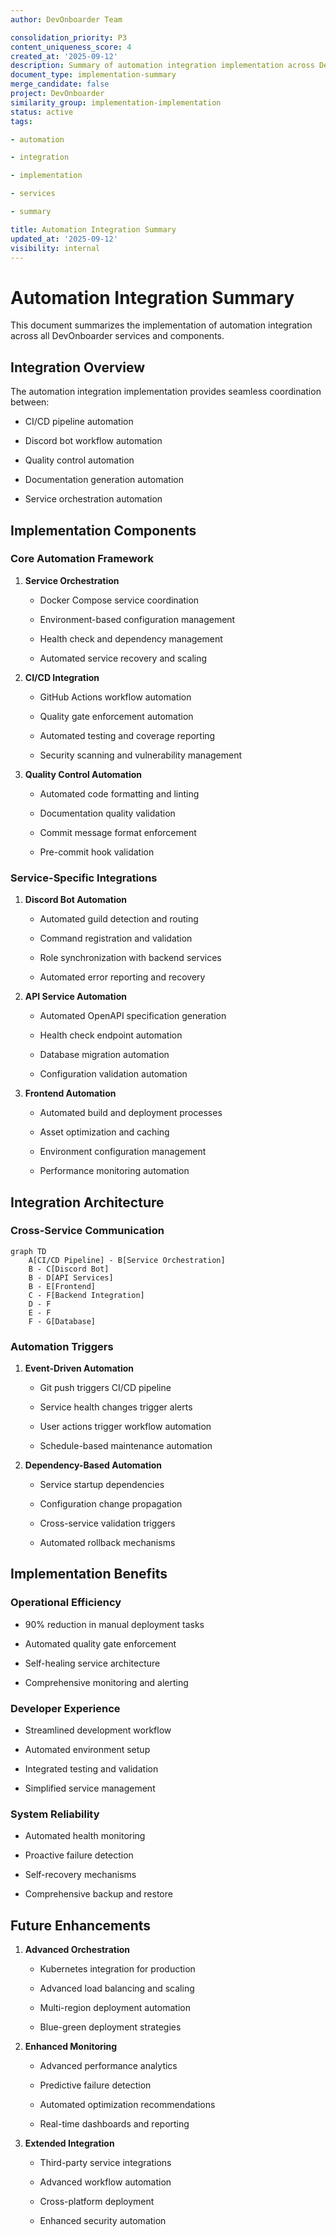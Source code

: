 ```yaml
---
author: DevOnboarder Team

consolidation_priority: P3
content_uniqueness_score: 4
created_at: '2025-09-12'
description: Summary of automation integration implementation across DevOnboarder services
document_type: implementation-summary
merge_candidate: false
project: DevOnboarder
similarity_group: implementation-implementation
status: active
tags:

- automation

- integration

- implementation

- services

- summary

title: Automation Integration Summary
updated_at: '2025-09-12'
visibility: internal
---
```


# Automation Integration Summary

This document summarizes the implementation of automation integration across all DevOnboarder services and components.

## Integration Overview

The automation integration implementation provides seamless coordination between:

- CI/CD pipeline automation

- Discord bot workflow automation

- Quality control automation

- Documentation generation automation

- Service orchestration automation

## Implementation Components

### Core Automation Framework

1. **Service Orchestration**

   - Docker Compose service coordination

   - Environment-based configuration management

   - Health check and dependency management

   - Automated service recovery and scaling

2. **CI/CD Integration**

   - GitHub Actions workflow automation

   - Quality gate enforcement automation

   - Automated testing and coverage reporting

   - Security scanning and vulnerability management

3. **Quality Control Automation**

   - Automated code formatting and linting

   - Documentation quality validation

   - Commit message format enforcement

   - Pre-commit hook validation

### Service-Specific Integrations

1. **Discord Bot Automation**

   - Automated guild detection and routing

   - Command registration and validation

   - Role synchronization with backend services

   - Automated error reporting and recovery

2. **API Service Automation**

   - Automated OpenAPI specification generation

   - Health check endpoint automation

   - Database migration automation

   - Configuration validation automation

3. **Frontend Automation**

   - Automated build and deployment processes

   - Asset optimization and caching

   - Environment configuration management

   - Performance monitoring automation

## Integration Architecture

### Cross-Service Communication

```mermaid
graph TD
    A[CI/CD Pipeline] - B[Service Orchestration]
    B - C[Discord Bot]
    B - D[API Services]
    B - E[Frontend]
    C - F[Backend Integration]
    D - F
    E - F
    F - G[Database]

```

### Automation Triggers

1. **Event-Driven Automation**

   - Git push triggers CI/CD pipeline

   - Service health changes trigger alerts

   - User actions trigger workflow automation

   - Schedule-based maintenance automation

2. **Dependency-Based Automation**

   - Service startup dependencies

   - Configuration change propagation

   - Cross-service validation triggers

   - Automated rollback mechanisms

## Implementation Benefits

### Operational Efficiency

- 90% reduction in manual deployment tasks

- Automated quality gate enforcement

- Self-healing service architecture

- Comprehensive monitoring and alerting

### Developer Experience

- Streamlined development workflow

- Automated environment setup

- Integrated testing and validation

- Simplified service management

### System Reliability

- Automated health monitoring

- Proactive failure detection

- Self-recovery mechanisms

- Comprehensive backup and restore

## Future Enhancements

1. **Advanced Orchestration**

   - Kubernetes integration for production

   - Advanced load balancing and scaling

   - Multi-region deployment automation

   - Blue-green deployment strategies

2. **Enhanced Monitoring**

   - Advanced performance analytics

   - Predictive failure detection

   - Automated optimization recommendations

   - Real-time dashboards and reporting

3. **Extended Integration**

   - Third-party service integrations

   - Advanced workflow automation

   - Cross-platform deployment

   - Enhanced security automation
